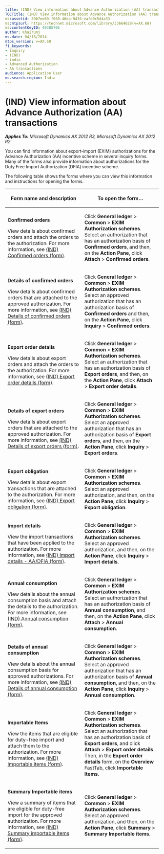 ```yaml
---
title: (IND) View information about Advance Authorization (AA) transactions
TOCTitle: (IND) View information about Advance Authorization (AA) transactions
ms:assetid: 39b7ee60-f660-46ea-9430-eafe0c5d4a33
ms:mtpsurl: https://technet.microsoft.com/library/JJ664628(v=AX.60)
ms:contentKeyID: 49385705
author: Khairunj
ms.date: 04/18/2014
mtps_version: v=AX.60
f1_keywords:
- inquiry
- (IND)
- india
- Advanced Authorization
- AA transactions
audience: Application User
ms.search.region: India
---
```


# (IND) View information about Advance Authorization (AA) transactions 


_**Applies To:** Microsoft Dynamics AX 2012 R3, Microsoft Dynamics AX 2012 R2_

You can find information about export-import (EXIM) authorizations for the Advance Authorization (AA) incentive scheme in several inquiry forms. Many of the forms also provide information about authorizations for the Duty Free Import Authorization (DFIA) incentive scheme.

The following table shows the forms where you can view this information and instructions for opening the forms.

<table>
<colgroup>
<col style="width: 50%" />
<col style="width: 50%" />
</colgroup>
<thead>
<tr class="header">
<th><p>Form name and description</p></th>
<th><p>To open the form…</p></th>
</tr>
</thead>
<tbody>
<tr class="odd">
<td><p><strong>Confirmed orders</strong></p>
<p>View details about confirmed orders and attach the orders to the authorization. For more information, see <a href="https://technet.microsoft.com/library/jj677833(v=ax.60)">(IND) Confirmed orders (form)</a>.</p></td>
<td><p>Click <strong>General ledger</strong> &gt; <strong>Common</strong> &gt; <strong>EXIM Authorization schemes</strong>. Select an authorization that has an authorization basis of <strong>Confirmed orders</strong>, and then, on the <strong>Action Pane</strong>, click <strong>Attach</strong> &gt; <strong>Confirmed orders</strong>.</p></td>
</tr>
<tr class="even">
<td><p><strong>Details of confirmed orders</strong></p>
<p>View details about confirmed orders that are attached to the approved authorization. For more information, see <a href="https://technet.microsoft.com/library/jj664772(v=ax.60)">(IND) Details of confirmed orders (form)</a>.</p></td>
<td><p>Click <strong>General ledger</strong> &gt; <strong>Common</strong> &gt; <strong>EXIM Authorization schemes</strong>. Select an approved authorization that has an authorization basis of <strong>Confirmed orders</strong> and then, on the <strong>Action Pane</strong>, click <strong>Inquiry</strong> &gt; <strong>Confirmed orders</strong>.</p></td>
</tr>
<tr class="odd">
<td><p><strong>Export order details</strong></p>
<p>View details about export orders and attach the orders to the authorization. For more information, see <a href="https://technet.microsoft.com/library/jj664709(v=ax.60)">(IND) Export order details (form)</a>.</p></td>
<td><p>Click <strong>General ledger</strong> &gt; <strong>Common</strong> &gt; <strong>EXIM Authorization schemes</strong>. Select an authorization that has an authorization basis of <strong>Export orders</strong>, and then, on the <strong>Action Pane</strong>, click <strong>Attach</strong> &gt; <strong>Export order details</strong>.</p></td>
</tr>
<tr class="even">
<td><p><strong>Details of export orders</strong></p>
<p>View details about export orders that are attached to the approved authorization. For more information, see <a href="https://technet.microsoft.com/library/jj664467(v=ax.60)">(IND) Details of export orders (form)</a>.</p></td>
<td><p>Click <strong>General ledger</strong> &gt; <strong>Common</strong> &gt; <strong>EXIM Authorization schemes</strong>. Select an approved authorization that has an authorization basis of <strong>Export orders</strong>, and then, on the <strong>Action Pane</strong>, click <strong>Inquiry</strong> &gt; <strong>Export orders</strong>.</p></td>
</tr>
<tr class="odd">
<td><p><strong>Export obligation</strong></p>
<p>View details about export transactions that are attached to the authorization. For more information, see <a href="https://technet.microsoft.com/library/jj677976(v=ax.60)">(IND) Export obligation (form)</a>.</p></td>
<td><p>Click <strong>General ledger</strong> &gt; <strong>Common</strong> &gt; <strong>EXIM Authorization schemes</strong>. Select an approved authorization, and then, on the <strong>Action Pane</strong>, click <strong>Inquiry</strong> &gt; <strong>Export obligation</strong>.</p></td>
</tr>
<tr class="even">
<td><p><strong>Import details</strong></p>
<p>View the import transactions that have been applied to the authorization. For more information, see <a href="https://technet.microsoft.com/library/jj664632(v=ax.60)">(IND) Import details - AA/DFIA (form)</a>.</p></td>
<td><p>Click <strong>General ledger</strong> &gt; <strong>Common</strong> &gt; <strong>EXIM Authorization schemes</strong>. Select an approved authorization, and then, on the <strong>Action Pane</strong>, click <strong>Inquiry</strong> &gt; <strong>Import details</strong>.</p></td>
</tr>
<tr class="odd">
<td><p><strong>Annual consumption</strong></p>
<p>View details about the annual consumption basis and attach the details to the authorization. For more information, see <a href="https://technet.microsoft.com/library/jj664613(v=ax.60)">(IND) Annual consumption (form)</a>.</p></td>
<td><p>Click <strong>General ledger</strong> &gt; <strong>Common</strong> &gt; <strong>EXIM Authorization schemes</strong>. Select an authorization that has an authorization basis of <strong>Annual consumption</strong>, and then, on the <strong>Action Pane</strong>, click <strong>Attach</strong> &gt; <strong>Annual consumption</strong>.</p></td>
</tr>
<tr class="even">
<td><p><strong>Details of annual consumption</strong></p>
<p>View details about the annual consumption basis for approved authorizations. For more information, see <a href="https://technet.microsoft.com/library/jj664950(v=ax.60)">(IND) Details of annual consumption (form)</a>.</p></td>
<td><p>Click <strong>General ledger</strong> &gt; <strong>Common</strong> &gt; <strong>EXIM Authorization schemes</strong>. Select an approved authorization that has an authorization basis of <strong>Annual consumption</strong>, and then, on the <strong>Action Pane</strong>, click <strong>Inquiry</strong> &gt; <strong>Annual consumption</strong>.</p></td>
</tr>
<tr class="odd">
<td><p><strong>Importable Items</strong></p>
<p>View the items that are eligible for duty-free import and attach them to the authorization. For more information, see <a href="https://technet.microsoft.com/library/jj664640(v=ax.60)">(IND) Importable items (form)</a>.</p></td>
<td><p>Click <strong>General ledger</strong> &gt; <strong>Common</strong> &gt; <strong>EXIM Authorization schemes</strong>. Select an authorization that has an authorization basis of <strong>Export orders</strong>, and click <strong>Attach</strong> &gt; <strong>Export order details</strong>. Then, in the <strong>Export order details</strong> form, on the <strong>Overview</strong> FastTab, click <strong>Importable Items</strong>.</p></td>
</tr>
<tr class="even">
<td><p><strong>Summary Importable items</strong></p>
<p>View a summary of items that are eligible for duty-free import for the approved authorization. For more information, see <a href="https://technet.microsoft.com/library/jj664946(v=ax.60)">(IND) Summary importable items (form)</a>.</p></td>
<td><p>Click <strong>General ledger</strong> &gt; <strong>Common</strong> &gt; <strong>EXIM Authorization schemes</strong>. Select an approved authorization, and then, on the <strong>Action Pane</strong>, click <strong>Summary</strong> &gt; <strong>Summary Importable items</strong>.</p></td>
</tr>
</tbody>
</table>

  



